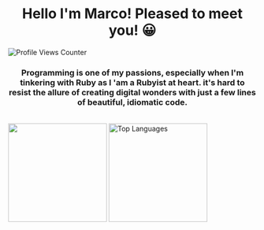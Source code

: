 <h1 align="center">Hello I'm Marco! Pleased to meet you! 😀</h1>

<img src="https://komarev.com/ghpvc/?username=mvare007&style=flat-square&color=yellow" alt="Profile Views Counter">

<h3 align="center">
  Programming is one of my passions, especially when I'm tinkering with Ruby as I 'am a Rubyist at heart.
  it's hard to resist the allure of creating digital wonders with just a few lines of beautiful, idiomatic code. 
</h3>

<br/>

<picture>
  <source
    srcset="https://github-readme-stats.vercel.app/api?username=mvare007&show_icons=true&theme=dark"
    media="(prefers-color-scheme: dark)"
  />
  <source
    srcset="https://github-readme-stats.vercel.app/api?username=mvare007&show_icons=true"
    media="(prefers-color-scheme: light), (prefers-color-scheme: no-preference)"
  />
  <img height=200 align="center"  src="https://github-readme-stats.vercel.app/api?username=mvare007&show_icons=true" />
</picture>

<img height=200 align="center" src="https://github-readme-stats.vercel.app/api/top-langs/?username=mvare007&layout=donut&theme=dark" alt="Top Languages">
